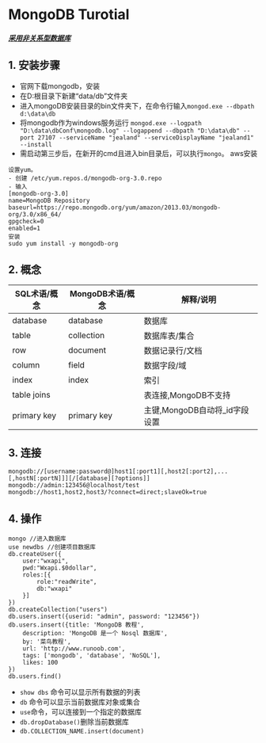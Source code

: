 # MongoDB Turotial
##### [采用非关系型数据库](http://www.runoob.com/mongodb/working-with-rockmongo.html)
## 1. 安装步骤
* 官网下载mongodb，安装
* 在D:根目录下新建“data/db”文件夹
* 进入mongoDB安装目录的bin文件夹下，在命令行输入`mongod.exe --dbpath d:\data\db`
* 将mongodb作为windows服务运行
`mongod.exe --logpath "D:\data\dbConf\mongodb.log" --logappend --dbpath "D:\data\db" --port 27107 --serviceName "jealand" --serviceDisplayName "jealand1" --install`
* 需启动第三步后，在新开的cmd且进入bin目录后，可以执行`mongo`。
aws安装
```
设置yum。
- 创建 /etc/yum.repos.d/mongodb-org-3.0.repo
- 输入
[mongodb-org-3.0]
name=MongoDB Repository
baseurl=https://repo.mongodb.org/yum/amazon/2013.03/mongodb-org/3.0/x86_64/
gpgcheck=0
enabled=1
安装
sudo yum install -y mongodb-org
```
## 2. 概念
|SQL术语/概念	|MongoDB术语/概念	|解释/说明|
|---|----|----|
|database	|database	|数据库|
|table	|collection	|数据库表/集合|
|row	|document	|数据记录行/文档|
|column	|field	|数据字段/域|
|index	|index	|索引|
|table joins|	 	|表连接,MongoDB不支持|
|primary key	|primary key	|主键,MongoDB自动将_id字段设置|为主键
## 3. 连接
```
mongodb://[username:password@]host1[:port1][,host2[:port2],...[,hostN[:portN]]][/[database][?options]]  
mongodb://admin:123456@localhost/test  
mongodb://host1,host2,host3/?connect=direct;slaveOk=true  
```
## 4. 操作
```
mongo //进入数据库  
use newdbs //创建项目数据库   
db.createUser({
    user:"wxapi",
    pwd:"Wxapi.$0dollar",
    roles:[{
        role:"readWrite",
        db:"wxapi"
    }]
}) 
db.createCollection("users")   
db.users.insert({userid: "admin", password: "123456"})    
db.users.insert({title: 'MongoDB 教程', 
    description: 'MongoDB 是一个 Nosql 数据库',
    by: '菜鸟教程',
    url: 'http://www.runoob.com',
    tags: ['mongodb', 'database', 'NoSQL'],
    likes: 100
})
db.users.find()   
```
* `show dbs` 命令可以显示所有数据的列表
* `db` 命令可以显示当前数据库对象或集合
* `use`命令，可以连接到一个指定的数据库
*  `db.dropDatabase()`删除当前数据库  
* `db.COLLECTION_NAME.insert(document)`